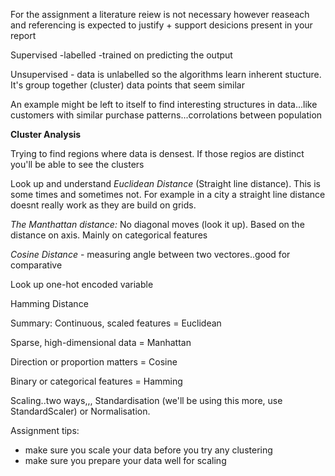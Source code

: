 
For the assignment a literature reiew is not necessary however reaseach and referencing is expected to justify + support desicions present in your report 

Supervised -labelled -trained on predicting the output

Unsupervised - data is unlabelled so the algorithms learn inherent stucture. It's group together (cluster) data points that seem similar

An example might be left to itself to find interesting structures in data...like customers with similar purchase patterns...corrolations between population 

**Cluster Analysis** 

Trying to find regions where data is densest. If those regios are distinct you'll be able to see the clusters

Look up and understand *Euclidean Distance* (Straight line distance). This is some times and sometimes not. For example in a city a straight line distance doesnt really work as they are build on grids.

*The Manthattan distance:* No diagonal moves (look it up). Based on the distance on axis. Mainly on categorical features

*Cosine Distance* - measuring angle between two vectores..good for comparative 

Look up one-hot encoded variable

Hamming Distance

Summary: 
Continuous, scaled features = Euclidean

Sparse, high-dimensional data =  Manhattan

Direction or proportion matters =  Cosine

Binary or categorical features = Hamming


Scaling..two ways,,, Standardisation (we'll be using this more, use StandardScaler) or Normalisation.
 

Assignment tips: 
- make sure you scale your data before you try any clustering
- make sure you prepare your data well for scaling